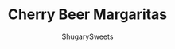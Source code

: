 ---
layout: ../../layouts/MarkdownPostLayout.astro
title: Cherry Beer Margaritas
author: ShugarySweets
pubDate: 2019-01-15
description: "What&#x27;s better than Cherry Margaritas? Cherry Margaritas with Beer! You&#x27;ll want to sip this refreshing cocktail all year long."
image_url: https://www.shugarysweets.com/wp-content/uploads/2012/05/cherry-beer-margarita-facebook.jpg
tags: ["Drinks","American"]
calories: 205
protein: 0
carbohydrates: 16
fats: 0
fiber: 0
ingredients: ["1 bottle Corona (12 ounce)","1 can Cherry 7up (12 ounce)","1 can frozen limeade concentrate (12 ounce)","12 ounce tequila","lime and cherries for garnish"]
serves: 6
time: "5 minutes"
prepTime: "5 minutes"
instructions: ["In a large pitcher, mix beer, 7up, limeade and tequila until completely combined. Serve over ice with a lime wedge and cherry. Enjoy!"]
nutrition: ["205 calories","16 grams carbohydrates","0 milligrams cholesterol","0 grams fat","0 grams fiber","0 grams protein","0 grams saturated fat","11 milligrams sodium","12 grams sugar","0 grams trans fat","0 grams unsaturated fat"]
---